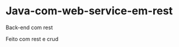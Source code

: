 Java-com-web-service-em-rest
============================

Back-end com rest

Feito com rest e crud
